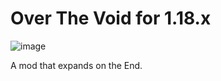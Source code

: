 # Over The Void for 1.18.x

![image](https://user-images.githubusercontent.com/88556555/164754826-1b0fa135-109d-41cc-9a62-2b733ca287c2.png)


 A mod that expands on the End.
